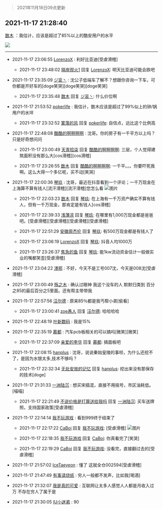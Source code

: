 > 2021年11月18日09点更新
<link rel="stylesheet" href="https://cdn.jsdelivr.net/gh/taotie6/sampleJSON@main/css/photo_show.css">
<meta name="referrer" content="no-referrer" />


 ## 2021-11-17 21:28:40 

 [㪚木](https://www.coolapk.com/feed/31540367?shareKey=MzQ1N2I3MGM5NmVmNjE5NTE5MjI~) ：我估计，应该是超过了85%以上的酷安用户的水平 

<div class="album">
<img class="img-item" src="https://image.coolapk.com/feed/2021/1117/21/1081091_0907e1c8_5719_7707@439x300.gif" />
</div>

 ------- 

- 2021-11-17 23:06:55 [LorenzoX](uid=645650) : 利好比亚迪[受虐滑稽] 

    - 2021-11-17 23:48:02 [隔岸观火1](uid=1428246) 回复 [LorenzoX](uid=645650): 明天比亚迪可能会跌吧 

- 2021-11-17 23:35:09 [ジ衮丶](uid=494451) : 沈公子低端车了解不？想跟你咨询一下车，可你都是开好车的[doge笑哭][doge笑哭][doge笑哭] 

    - 2021-11-17 23:35:48 [㪚木](uid=1081091) 回复 [ジ衮丶](uid=494451): 什么价位啊 

- 2021-11-17 21:53:52 [pokerlife](uid=575409) : 我估计，㪚木应该是超过了99%似上的钟/锅用户的水坪 

    - 2021-11-17 23:32:52 [寞落的风](uid=1868896) 回复 [pokerlife](uid=575409): 自信点，远比这个比例高 

- 2021-11-17 22:48:08 [酷酷的啊啊啊啊](uid=1940860) : 沈哥。你的房子有一千平方以上吗？只是好奇想问问 

    - 2021-11-17 23:00:49 [天青拾柒](uid=2874164) 回复 [酷酷的啊啊啊啊](uid=1940860): 三层，个人觉得建筑面积没有那么大[cos滑稽][cos滑稽] 

    - 2021-11-17 23:26:55 [㪚木](uid=1081091) 回复 [酷酷的啊啊啊啊](uid=1940860): 一千平。。。你要吓死我啊。这么大得一个多亿呢，买不动[笑哭] 

- 2021-11-17 22:00:36 [琴玖](uid=2151965) : 沈哥，最近在抖音看到一个评论；一千万现金在上海算不算有钱人[流汗滑稽][流汗滑稽]您怎么看 ![图片](https://image.coolapk.com/feed/2021/1117/22/2151965_7635_488@828x1793.jpg)

    - 2021-11-17 22:03:23 [㪚木](uid=1081091) 回复 [琴玖](uid=2151965): 在上海有一千万资产确实不算有钱人，但有一千万现金，那肯定是有钱人[cos滑稽] 

    - 2021-11-17 22:39:33 [浅薄凉](uid=1630624) 回复 [琴玖](uid=2151965): 在哪里有1,000万现金都是爸爸吧。[受虐滑稽][受虐滑稽][受虐滑稽][受虐滑稽] 

    - 2021-11-17 22:51:29 [安徽周杰伦](uid=15006328) 回复 [琴玖](uid=2151965): 有500万现金都是有钱人了 

    - 2021-11-17 23:06:19 [LorenzoX](uid=645650) 回复 [琴玖](uid=2151965): 抖音人均1000万 

    - 2021-11-17 23:26:37 [焦急的鱼](uid=1066955) 回复 [琴玖](uid=2151965): 能1kw流动资金估计一般做实业的嘴都笑歪[受虐滑稽] 

- 2021-11-17 23:04:22 [濹邪](uid=1210426) : 不好，今天不是工号007沈，今天是008沈[受虐滑稽] 

- 2021-11-17 23:00:49 [殇之木](uid=1085570) : 确认过眼神 我这个没车的人 默默归类到 百分之85的最后百分之5里面。还有帮主带带我 

- 2021-11-17 22:57:56 [汪尔德](uid=1595236) : 原来85％都是我丐帮小弟[偷看] 

    - 2021-11-17 23:00:41 [zoe愚人](uid=2608317) 回复 [汪尔德](uid=1595236): 哈哈哈哈 

- 2021-11-17 22:48:19 [叶新数码](uid=4087136) : 我是15% 

- 2021-11-17 22:35:19 [慕都](uid=3927797) : 汽车pcb板相关的可以搞吗[微笑][微笑] 

    - 2021-11-17 22:37:09 [亲爱的李华](uid=1323228) 回复 [慕都](uid=3927797): 搞面板吧 

- 2021-11-17 22:08:15 [hanplus](uid=699112) : 沈哥，说说秦始皇陵的事呗，为什么还挖不了，是因为水银太多,技术不够吗？ 

    - 2021-11-17 22:32:34 [无处安放的记忆](uid=652426) 回复 [hanplus](uid=699112): 挖出来没有那保存的技术[doge] 

- 2021-11-17 21:31:33 [一洲陆沉](uid=889471) : 想买宋插混，直接不用摇号，市区油耗低。[喵喵] 

    - 2021-11-17 22:21:49 [不说价格是打算送给我吗](uid=3415876) 回复 [一洲陆沉](uid=889471): 买车送牌照，支持国家政策[受虐滑稽] 

- 2021-11-17 22:14:14 [我不玩游戏](uid=3058829) : 看到999终于结束了 

    - 2021-11-17 22:17:22 [CaBoi](uid=3746166) 回复 [我不玩游戏](uid=3058829): [受虐滑稽] ![图片](https://image.coolapk.com/feed/2021/1117/22/3746166_64b937d6_8641_9597@1261x878.jpeg)

    - 2021-11-17 22:18:35 [我不玩游戏](uid=3058829) 回复 [CaBoi](uid=3746166): 你真看完了[笑哭] 

    - 2021-11-17 22:19:29 [CaBoi](uid=3746166) 回复 [我不玩游戏](uid=3058829): 没看完，直接翻过去的[受虐滑稽] 

- 2021-11-17 21:57:02 [IceTaeyeon](uid=2789926) : 懂了 这就全仓002594[受虐滑稽] 

- 2021-11-17 21:47:49 [有事请烧纸](uid=1802946) : 穷人一般都不发声，比如我[喝酒] 

- 2021-11-17 21:32:07 [我是真的可爱](uid=731138) : 互联网让太多人感觉人人都是月收入过万  不存在穷人了属于是 

- 2021-11-17 21:30:05 [IU小迷弟](uid=2571083) : 90 

